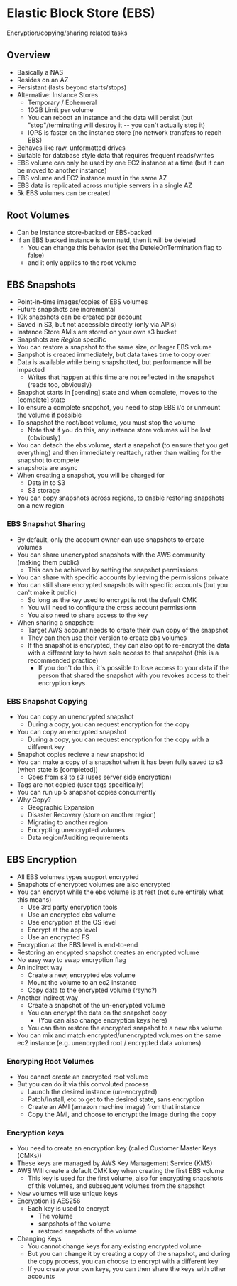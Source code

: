 # Elastic Block Store (EBS)

Encryption/copying/sharing related tasks

## Overview

* Basically a NAS
* Resides on an AZ
* Persistant (lasts beyond starts/stops)
* Alternative: Instance Stores
  * Temporary / Ephemeral
  * 10GB Limit per volume
  * You can reboot an instance and the data will persist (but "stop"/terminating will destroy it -- you can't actually stop it)
  * IOPS is faster on the instance store (no network transfers to reach EBS)
* Behaves like raw, unformatted drives
* Suitable for database style data that requires frequent reads/writes
* EBS volume can only be used by one EC2 instance at a time (but it can be moved to another instance)
* EBS volume and EC2 instance must in the same AZ
* EBS data is replicated across multiple servers in a single AZ
* 5k EBS volumes can be created

## Root Volumes

* Can be Instance store-backed or EBS-backed
* If an EBS backed instance is terminatd, then it will be deleted
  * You can change this behavior (set the DeteleOnTermination flag to false)
  * and it only applies to the root volume

## EBS Snapshots

* Point-in-time images/copies of EBS volumes
* Future snapshots are incremental
* 10k snapshots can be created per account
* Saved in S3, but not accessible directly (only via APIs)
* Instance Store AMIs are stored on your own s3 bucket
* Snapshots are _Region_ specific
* You can restore a snapshot to the same size, or larger EBS volume
* Sanpshot is created immediately, but data takes time to copy over
* Data is available while being snapshotted, but performance will be impacted
  * Writes that happen at this time are not reflected in the snapshot (reads too, obviously)
* Snapshot starts in [pending] state and when complete, moves to the [complete] state
* To ensure a complete snapshot, you need to stop EBS i/o or unmount the volume if possible 
* To snapshot the root/boot volume, you must stop the volume
  * Note that if you do this, any instance store volumes will be lost (obviously)
* You can detach the ebs volume, start a snapshot (to ensure that you get everything) and then immediately reattach, rather than waiting for the snapshot to compete
* snapshots are async
* When creating a snapshot, you will be charged for
  * Data in to S3
  * S3 storage
* You can copy snapshots across regions, to enable restoring snapshots on a new region

### EBS Snapshot Sharing

* By default, only the account owner can use snapshots to create volumes
* You can share unencrypted snapshots with the AWS community (making them public)
  * This can be achieved by setting the snapshot permissions
* You can share with specific accounts by leaving the permissions private
* You can still share encrypted snapshots with specific accounts (but you can't make it public)
  * So long as the key used to encrypt is not the default CMK
  * You will need to configure the cross account permissionn
  * You also need to share access to the key
* When sharing a snapshot:
  * Target AWS account needs to create their own copy of the snapshot
  * They can then use their version to create ebs volumes
  * If the snapshot is encrypted, they can also opt to re-encrypt the data with a different key to have sole access to that snapshot (this is a recommended practice)
    * If you don't do this, it's possible to lose access to your data if the person that shared the snapshot with you revokes access to their encryption keys

### EBS Snapshot Copying

* You can copy an unencrypted snapshot
  * During a copy, you can request encryption for the copy
* You can copy an encrypted snapshot
  * During a copy, you can request encryption for the copy with a different key
* Snapshot copies recieve a new snapshot id
* You can make a copy of a snapshot when it has been fully saved to s3 (when state is [completed])
  * Goes from s3 to s3 (uses server side encryption)
* Tags are not copied (user tags specifically)
* You can run up 5 snapshot copies concurrently
* Why Copy?
  * Geographic Expansion
  * Disaster Recovery (store on another region)
  * Migrating to another region
  * Encrypting unencrypted volumes
  * Data region/Auditing requirements

## EBS Encryption

* All EBS volumes types support encrypted
* Snapshots of encrypted volumes are also encrypted
* You can encrypt while the ebs volume is at rest (not sure entirely what this means)
  * Use 3rd party encryption tools
  * Use an encrypted ebs volume
  * Use encryption at the OS level
  * Encrypt at the app level
  * Use an encrypted FS
* Encryption at the EBS level is end-to-end
* Restoring an encypted snapshot creates an encrypted volume
* No easy way to swap encryption flag
* An indirect way
  * Create a new, encrypted ebs volume
  * Mount the volume to an ec2 instance
  * Copy data to the encrypted volume (rsync?)
* Another indirect way
  * Create a snapshot of the un-encrypted volume
  * You can encrypt the data on the snapshot copy
    * (You can also change encryption keys here)
  * You can then restore the encrypted snapshot to a new ebs volume
* You can mix and match encrypted/unencrypted volumes on the same ec2 instance (e.g. unencrypted root / encrypted data volumes)

### Encryping Root Volumes

* You cannot _create_ an encrypted root volume
* But you can do it via this convoluted process
  * Launch the desired instance (un-encrypted)
  * Patch/Install, etc to get to the desired state, sans encryption
  * Create an AMI (amazon machine image) from that instance
  * Copy the AMI, and choose to encrypt the image during the copy

### Encryption keys

* You need to create an encryption key (called Customer Master Keys (CMKs))
* These keys are managed by AWS Key Management Service (KMS)
* AWS Will create a default CMK key when creating the first EBS volume
  * This key is used for the first volume, also for encrypting snapshots of this volumes, and subsequent volumes from the snapshot
* New volumes will use unique keys
* Encryption is AES256
  * Each key is used to encrypt
    * The volume
    * sanpshots of the volume
    * restored snapshots of the volume
* Changing Keys
  * You cannot change keys for any existing encrypted volume
  * But you can change it by creating a copy of the snapshot, and during the copy process, you can choose to encrypt with a different key
  * If you create your own keys, you can then share the keys with other accounts


